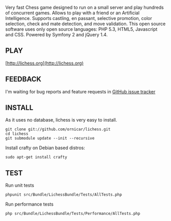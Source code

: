 Very fast Chess game designed to run on a small server and play hundreds of concurrent games.
Allows to play with a friend or an Artificial Intelligence.
Supports castling, en passant, selective promotion, color selection, check and mate detection, and move validation.
This open source software uses only open source languages: PHP 5.3, HTML5, Javascript and CSS.
Powered by Symfony 2 and jQuery 1.4.
  
PLAY
----

[http://lichess.org](http://lichess.org)

FEEDBACK
--------

I'm waiting for bug reports and feature requests in [GitHub issue tracker](http://github.com/ornicar/lichess/issues)

INSTALL
-------

As it uses no database, lichess is very easy to install.
~~~
git clone git://github.com/ornicar/lichess.git
cd lichess
git submodule update --init --recursive
~~~

Install crafty on Debian based distros:
~~~
sudo apt-get install crafty
~~~

TEST
----

Run unit tests

    phpunit src/Bundle/LichessBundle/Tests/AllTests.php

Run performance tests

    php src/Bundle/LichessBundle/Tests/Performance/AllTests.php
